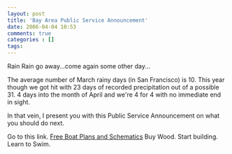 ```yaml
---
layout: post
title: 'Bay Area Public Service Announcement'
date: 2006-04-04 10:53
comments: true
categories : []
tags:
---
```

Rain Rain go away...come again some other day...

The average number of March rainy days (in San Francisco) is 10. This year though we got hit with 23 days of recorded precipitation out of a possible 31. 4 days into the month of April and we're 4 for 4 with no immediate end in sight.

In that vein, I present you with this Public Service Announcement on what you should do next.

Go to this link. <a href="http://www.smallboatdesign.co.uk/">Free Boat Plans and Schematics</a>
Buy Wood.
Start building.
Learn to Swim.

